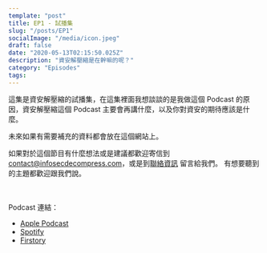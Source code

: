 ```yaml
---
template: "post"
title: EP1 - 試播集
slug: "/posts/EP1"
socialImage: "/media/icon.jpeg"
draft: false
date: "2020-05-13T02:15:50.025Z"
description: "資安解壓縮是在幹嘛的呢？"
category: "Episodes"
tags:
---
```


這集是資安解壓縮的試播集，在這集裡面我想談談的是我做這個 Podcast 的原因，資安解壓縮這個 Podcast 主要會再講什麼，以及你對資安的期待應該是什麼。

未來如果有需要補充的資料都會放在這個網站上。

如果對於這個節目有什麼想法或是建議都歡迎寄信到 [contact@infosecdecompress.com](mailto:contact@infosecdecompress.com)，或是到[聯絡資訊](/pages/contacts) 留言給我們。 有想要聽到的主題都歡迎跟我們說。

<br><br> Podcast 連結：

- [Apple Podcast](https://podcasts.apple.com/us/podcast/ep1-%E8%A9%A6%E6%92%AD%E9%9B%86/id1513276667?i=1000474524983)
- [Spotify](https://open.spotify.com/episode/2aZzaClfXzNQTPW4iVNXNl)
- [Firstory](https://open.firstory.me/story/cka5pne4l8bc50873cbfk4zuh)
